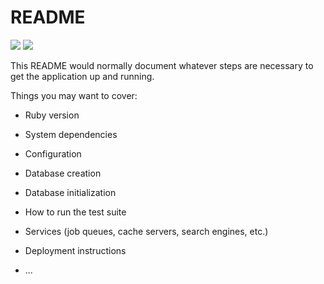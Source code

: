 # README

<a href="https://codeclimate.com/github/nzeneyannick/Projet-pizza/maintainability"><img src="https://api.codeclimate.com/v1/badges/dea53adf2b946418f90d/maintainability" /></a>
<a href="https://codeclimate.com/github/nzeneyannick/Projet-pizza/test_coverage"><img src="https://api.codeclimate.com/v1/badges/dea53adf2b946418f90d/test_coverage" /></a>


This README would normally document whatever steps are necessary to get the
application up and running.

Things you may want to cover:

* Ruby version

* System dependencies

* Configuration

* Database creation

* Database initialization

* How to run the test suite

* Services (job queues, cache servers, search engines, etc.)

* Deployment instructions

* ...
